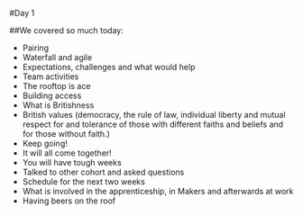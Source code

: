 #Day 1

##We covered so much today:

- Pairing
- Waterfall and agile 
- Expectations, challenges and what would help
- Team activities
- The rooftop is ace
- Building access
- What is Britishness 
- British values (democracy, the rule of law, individual liberty and mutual respect for and tolerance of those with different faiths and beliefs and for those without faith.)
- Keep going! 
- It will all come together!
- You will have tough weeks
- Talked to other cohort and asked questions
- Schedule for the next two weeks
- What is involved in the apprenticeship, in Makers and afterwards at work
- Having beers on the roof